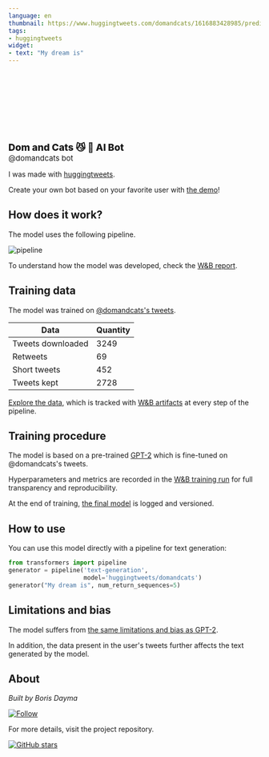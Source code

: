 ```yaml
---
language: en
thumbnail: https://www.huggingtweets.com/domandcats/1616883428985/predictions.png
tags:
- huggingtweets
widget:
- text: "My dream is"
---
```


<div>
<div style="width: 132px; height:132px; border-radius: 50%; background-size: cover; background-image: url('https://pbs.twimg.com/profile_images/1375881363056947208/CpdPn02h_400x400.jpg')">
</div>
<div style="margin-top: 8px; font-size: 19px; font-weight: 800">Dom and Cats 😼 🤖 AI Bot </div>
<div style="font-size: 15px">@domandcats bot</div>
</div>

I was made with [huggingtweets](https://github.com/borisdayma/huggingtweets).

Create your own bot based on your favorite user with [the demo](https://colab.research.google.com/github/borisdayma/huggingtweets/blob/master/huggingtweets-demo.ipynb)!

## How does it work?

The model uses the following pipeline.

![pipeline](https://github.com/borisdayma/huggingtweets/blob/master/img/pipeline.png?raw=true)

To understand how the model was developed, check the [W&B report](https://wandb.ai/wandb/huggingtweets/reports/HuggingTweets-Train-a-Model-to-Generate-Tweets--VmlldzoxMTY5MjI).

## Training data

The model was trained on [@domandcats's tweets](https://twitter.com/domandcats).

| Data | Quantity |
| --- | --- |
| Tweets downloaded | 3249 |
| Retweets | 69 |
| Short tweets | 452 |
| Tweets kept | 2728 |

[Explore the data](https://wandb.ai/wandb/huggingtweets/runs/24l3uch3/artifacts), which is tracked with [W&B artifacts](https://docs.wandb.com/artifacts) at every step of the pipeline.

## Training procedure

The model is based on a pre-trained [GPT-2](https://huggingface.co/gpt2) which is fine-tuned on @domandcats's tweets.

Hyperparameters and metrics are recorded in the [W&B training run](https://wandb.ai/wandb/huggingtweets/runs/nsc2js1f) for full transparency and reproducibility.

At the end of training, [the final model](https://wandb.ai/wandb/huggingtweets/runs/nsc2js1f/artifacts) is logged and versioned.

## How to use

You can use this model directly with a pipeline for text generation:

```python
from transformers import pipeline
generator = pipeline('text-generation',
                     model='huggingtweets/domandcats')
generator("My dream is", num_return_sequences=5)
```

## Limitations and bias

The model suffers from [the same limitations and bias as GPT-2](https://huggingface.co/gpt2#limitations-and-bias).

In addition, the data present in the user's tweets further affects the text generated by the model.

## About

*Built by Boris Dayma*

[![Follow](https://img.shields.io/twitter/follow/borisdayma?style=social)](https://twitter.com/intent/follow?screen_name=borisdayma)

For more details, visit the project repository.

[![GitHub stars](https://img.shields.io/github/stars/borisdayma/huggingtweets?style=social)](https://github.com/borisdayma/huggingtweets)
